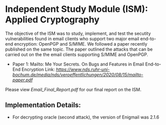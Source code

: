 # Independent Study Module (ISM): Applied Cryptography

The objective of the ISM was to study, implement, and test the secutity vulnerabilities found in email clients who support two major email end-to-end encryption: OpenPGP and S/MIME.
We followed a paper recently published on the same topic. The paper outlined the attacks that can be carried out on the the email clients supporting S/MIME and OpenPGP.
- Paper 1: Mailto: Me Your Secrets. On Bugs and Features in Email End-to-End Encryption Link: *https://www.nds.ruhr-uni-bochum.de/media/nds/veroeffentlichungen/2020/08/15/mailto-paper.pdf*

Please view *Email_Final_Report.pdf* for our final report on the ISM.

## Implementation Details: 
 - For decrypting oracle (second attack), the version of Enigmail was 2.1.6
